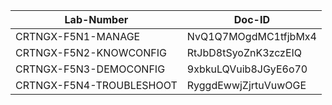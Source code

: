 Lab-Number               |Doc-ID
-------------------------|--------------------
CRTNGX-F5N1-MANAGE       |NvQ1Q7MOgdMC1tfjbMx4
CRTNGX-F5N2-KNOWCONFIG   |RtJbD8tSyoZnK3zczEIQ
CRTNGX-F5N3-DEMOCONFIG   |9xbkuLQVuib8JGyE6o70
CRTNGX-F5N4-TROUBLESHOOT |RyggdEwwjZjrtuVuwOGE

